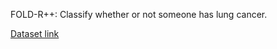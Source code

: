 FOLD-R++: Classify whether or not someone has lung cancer.

[Dataset link](https://www.kaggle.com/datasets/mysarahmadbhat/lung-cancer)
